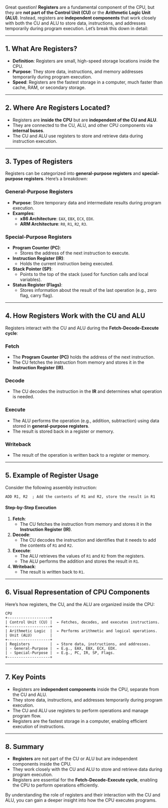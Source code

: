 Great question! **Registers** are a fundamental component of the CPU, but they are **not part of the Control Unit (CU)** or the **Arithmetic Logic Unit (ALU)**. Instead, registers are **independent components** that work closely with both the CU and ALU to store data, instructions, and addresses temporarily during program execution. Let’s break this down in detail:

---

## **1. What Are Registers?**

- **Definition**: Registers are small, high-speed storage locations inside the CPU.
- **Purpose**: They store data, instructions, and memory addresses temporarily during program execution.
- **Speed**: Registers are the fastest storage in a computer, much faster than cache, RAM, or secondary storage.

---

## **2. Where Are Registers Located?**

- Registers are **inside the CPU** but are **independent of the CU and ALU**.
- They are connected to the CU, ALU, and other CPU components via **internal buses**.
- The CU and ALU use registers to store and retrieve data during instruction execution.

---

## **3. Types of Registers**

Registers can be categorized into **general-purpose registers** and **special-purpose registers**. Here’s a breakdown:

### **General-Purpose Registers**

- **Purpose**: Store temporary data and intermediate results during program execution.
- **Examples**:
  - **x86 Architecture**: `EAX`, `EBX`, `ECX`, `EDX`.
  - **ARM Architecture**: `R0`, `R1`, `R2`, `R3`.

### **Special-Purpose Registers**

- **Program Counter (PC)**:
  - Stores the address of the next instruction to execute.
- **Instruction Register (IR)**:
  - Holds the current instruction being executed.
- **Stack Pointer (SP)**:
  - Points to the top of the stack (used for function calls and local variables).
- **Status Register (Flags)**:
  - Stores information about the result of the last operation (e.g., zero flag, carry flag).

---

## **4. How Registers Work with the CU and ALU**

Registers interact with the CU and ALU during the **Fetch-Decode-Execute cycle**:

### **Fetch**

- The **Program Counter (PC)** holds the address of the next instruction.
- The CU fetches the instruction from memory and stores it in the **Instruction Register (IR)**.

### **Decode**

- The CU decodes the instruction in the **IR** and determines what operation is needed.

### **Execute**

- The ALU performs the operation (e.g., addition, subtraction) using data stored in **general-purpose registers**.
- The result is stored back in a register or memory.

### **Writeback**

- The result of the operation is written back to a register or memory.

---

## **5. Example of Register Usage**

Consider the following assembly instruction:

```assembly
ADD R1, R2  ; Add the contents of R1 and R2, store the result in R1
```

#### **Step-by-Step Execution**

1. **Fetch**:
   - The CU fetches the instruction from memory and stores it in the **Instruction Register (IR)**.
2. **Decode**:
   - The CU decodes the instruction and identifies that it needs to add the contents of `R1` and `R2`.
3. **Execute**:
   - The ALU retrieves the values of `R1` and `R2` from the registers.
   - The ALU performs the addition and stores the result in `R1`.
4. **Writeback**:
   - The result is written back to `R1`.

---

## **6. Visual Representation of CPU Components**

Here’s how registers, the CU, and the ALU are organized inside the CPU:

```
CPU
+-------------------+
| Control Unit (CU) |  ← Fetches, decodes, and executes instructions.
+-------------------+
| Arithmetic Logic  |  ← Performs arithmetic and logical operations.
| Unit (ALU)        |
+-------------------+
| Registers         |  ← Store data, instructions, and addresses.
| - General-Purpose |  ← E.g., EAX, EBX, ECX, EDX.
| - Special-Purpose |  ← E.g., PC, IR, SP, Flags.
+-------------------+
```

---

## **7. Key Points**

- Registers are **independent components** inside the CPU, separate from the CU and ALU.
- They store data, instructions, and addresses temporarily during program execution.
- The CU and ALU use registers to perform operations and manage program flow.
- Registers are the fastest storage in a computer, enabling efficient execution of instructions.

---

## **8. Summary**

- **Registers** are not part of the CU or ALU but are independent components inside the CPU.
- They work closely with the CU and ALU to store and retrieve data during program execution.
- Registers are essential for the **Fetch-Decode-Execute cycle**, enabling the CPU to perform operations efficiently.

By understanding the role of registers and their interaction with the CU and ALU, you can gain a deeper insight into how the CPU executes programs.
